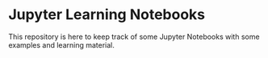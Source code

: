 # Jupyter Learning Notebooks

This repository is here to keep track of some Jupyter Notebooks with some examples and learning material.
